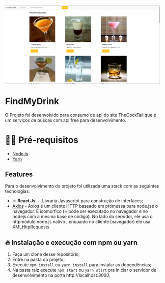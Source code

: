 <h1 align="center"><img align="center" src="./github_assets/tela_inicial.png" alt="Find My Drink" width="700"></img></h1>

# FindMyDrink

O Projeto foi desenvolvido para consumo de api do site TheCockTail que é um serviços de buscas com api free para desenvolvimento.

# ✋🏻 Pré-requisitos

- [Node.js](https://nodejs.org/en/)
- [Yarn](https://yarnpkg.com/getting-started/install)

## Features

Para o desenvolvimento do projeto foi utilizada uma stack com as seguintes tecnologias:

- ⚛️ **React Js** — Livraria Javascript para construção de interfaces;
- [Axios](https://github.com/axios/axios) - Axios é um cliente HTTP baseado em promessa para node.jse o navegador. É isomórfico (= pode ser executado no navegador e no nodejs com a mesma base de código). No lado do servidor, ele usa o httpmódulo node.js nativo , enquanto no cliente (navegador) ele usa XMLHttpRequests.

## 🔥 Instalação e execução com npm ou yarn

1. Faça um clone desse repositório;
2. Entre na pasta do projeto;
3. Execute `npm install` ou `yarn install` para instalar as dependências;
4. Na pasta raiz execute `npm start` ou `yarn start` pra iniciar o servidor de desenvolvimento na porta http://localhost:3000;
